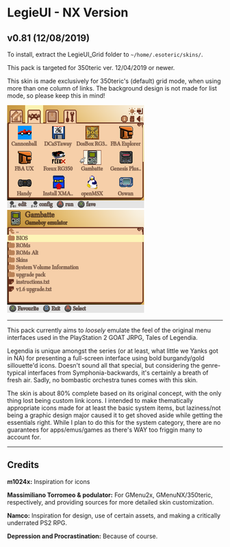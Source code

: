 # LegieUI - NX Version
v0.81 (12/08/2019)
---
To install, extract the LegieUI_Grid folder to `~/home/.esoteric/skins/`.

This pack is targeted for 350teric ver. 12/04/2019 or newer.

This skin is made exclusively for 350teric's (default) grid mode, when using more than one column of links. The background design is not made for list mode, so please keep this in mind!

![header](https://github.com/SeongGino/LegieUI-NX/blob/master/LegieUI_v0.81-preview.png)

---
This pack currently aims to *loosely* emulate the feel of the original menu interfaces used in the PlayStation 2 GOAT JRPG, Tales of Legendia.

Legendia is unique amongst the series (or at least, what little we Yanks got in NA) for presenting a full-screen interface using bold burgandy/gold sillouette'd icons. Doesn't sound all that special, but considering the genre-typical interfaces from Symphonia-backwards, it's certainly a breath of fresh air. Sadly, no bombastic orchestra tunes comes with this skin.

The skin is about 80% complete based on its original concept, with the only thing lost being custom link icons. I intended to make thematically appropriate icons made for at least the basic system items, but laziness/not being a graphic design major caused it to get shoved aside while getting the essentials right. While I plan to do this for the system category, there are no guarantees for apps/emus/games as there's WAY too friggin many to account for.

---
## Credits

**m1024x:** Inspiration for icons

**Massimiliano Torromeo & podulator:** For GMenu2x, GMenuNX/350teric, respectively, and providing sources for more detailed skin customization.

**Namco:** Inspiration for design, use of certain assets, and making a critically underrated PS2 RPG.

**Depression and Procrastination:** Because of course.
